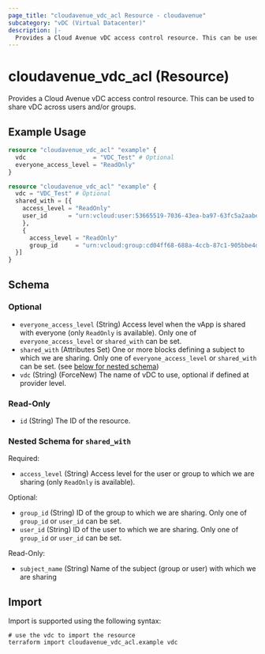 ```yaml
---
page_title: "cloudavenue_vdc_acl Resource - cloudavenue"
subcategory: "vDC (Virtual Datacenter)"
description: |-
  Provides a Cloud Avenue vDC access control resource. This can be used to share vDC across users and/or groups.
---
```


# cloudavenue_vdc_acl (Resource)

Provides a Cloud Avenue vDC access control resource. This can be used to share vDC across users and/or groups.

## Example Usage

```terraform
resource "cloudavenue_vdc_acl" "example" {
  vdc                   = "VDC_Test" # Optional
  everyone_access_level = "ReadOnly"
}

resource "cloudavenue_vdc_acl" "example" {
  vdc = "VDC_Test" # Optional
  shared_with = [{
    access_level = "ReadOnly"
    user_id      = "urn:vcloud:user:53665519-7036-43ea-ba97-63fc5a2aabe7"
    },
    {
      access_level = "ReadOnly"
      group_id     = "urn:vcloud:group:cd04ff68-688a-4ccb-87c1-905bbe4dba7e"
  }]
}
```

<!-- schema generated by tfplugindocs -->
## Schema

### Optional

- `everyone_access_level` (String) Access level when the vApp is shared with everyone (only `ReadOnly` is available).
Only one of `everyone_access_level` or `shared_with` can be set.
- `shared_with` (Attributes Set) One or more blocks defining a subject to which we are sharing.
Only one of `everyone_access_level` or `shared_with` can be set. (see [below for nested schema](#nestedatt--shared_with))
- `vdc` (String) (ForceNew) The name of vDC to use, optional if defined at provider level.

### Read-Only

- `id` (String) The ID of the resource.

<a id="nestedatt--shared_with"></a>
### Nested Schema for `shared_with`

Required:

- `access_level` (String) Access level for the user or group to which we are sharing (only `ReadOnly` is available).

Optional:

- `group_id` (String) ID of the group to which we are sharing.
Only one of `group_id` or `user_id` can be set.
- `user_id` (String) ID of the user to which we are sharing.
Only one of `group_id` or `user_id` can be set.

Read-Only:

- `subject_name` (String) Name of the subject (group or user) with which we are sharing

## Import

Import is supported using the following syntax:
```shell
# use the vdc to import the resource
terraform import cloudavenue_vdc_acl.example vdc
```
